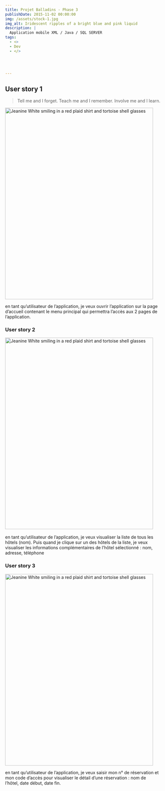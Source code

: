 ```yaml
---
title: Projet Balladins - Phase 3
publishDate: 2015-11-02 00:00:00
img: /assets/stock-1.jpg
img_alt: Iridescent ripples of a bright blue and pink liquid
description: |
  Application mobile XML / Java / SQL SERVER
tags:
  - <>
  -	Dev
  - </>

 

  
---
```


## User story 1

> Tell me and I forget. Teach me and I remember. Involve me and I learn.
<BaseLayout>
  <img
					alt="Jeanine White smiling in a red plaid shirt and tortoise shell glasses"
					width="480"
					height="620"
					src="/assets/ap3-phase3-us1.png"
				/>
</BaseLayout>

en tant qu’utilisateur de l’application, je veux ouvrir l’application sur la page d’accueil contenant le menu principal qui permettra l’accès aux 2 pages de l’application.

### User story 2
<BaseLayout>
  <img
					alt="Jeanine White smiling in a red plaid shirt and tortoise shell glasses"
					width="480"
					height="620"
					src="/assets/ap3-phase3-us2.png"
				/>
        <br>
        <br>
</BaseLayout>
en tant qu’utilisateur de l’application, je veux visualiser la liste de tous les hôtels (nom). Puis quand je clique sur un des hôtels de la liste, je veux visualiser les informations complémentaires de l’hôtel sélectionné : nom, adresse, téléphone

### User story 3

<BaseLayout>
  <img
					alt="Jeanine White smiling in a red plaid shirt and tortoise shell glasses"
					width="480"
					height="620"
					src="/assets/ap3-phase3-us3.png"
				/>
        <br>
</BaseLayout>

en tant qu’utilisateur de l’application, je veux saisir mon n° de réservation et mon code d’accès pour visualiser le détail d’une réservation : nom de l’hôtel, date début, date fin.

